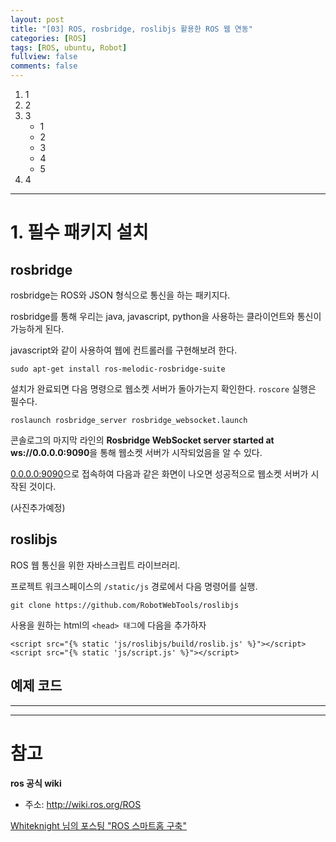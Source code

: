 ```yaml
---
layout: post
title: "[03] ROS, rosbridge, roslibjs 활용한 ROS 웹 연동"
categories: [ROS]
tags: [ROS, ubuntu, Robot]
fullview: false
comments: false
---
```


1. 1
2. 2
3. 3
    + 1
    + 2
    + 3
    + 4
    + 5
4. 4

---

# 1. 필수 패키지 설치

## rosbridge

rosbridge는 ROS와 JSON 형식으로 통신을 하는 패키지다.

rosbridge를 통해 우리는 java, javascript, python을 사용하는 클라이언트와 통신이 가능하게 된다.

javascript와 같이 사용하여 웹에 컨트롤러를 구현해보려 한다.

```
sudo apt-get install ros-melodic-rosbridge-suite
```

설치가 완료되면 다음 명령으로 웹소켓 서버가 돌아가는지 확인한다. `roscore` 실행은 필수다.

```
roslaunch rosbridge_server rosbridge_websocket.launch
```

콘솔로그의 마지막 라인의 **Rosbridge WebSocket server started at ws://0.0.0.0:9090**을 통해 웹소켓 서버가 시작되었음을 알 수 있다.

[0.0.0.0:9090](0.0.0.0:9090)으로 접속하여 다음과 같은 화면이 나오면 성공적으로 웹소켓 서버가 시작된 것이다.

(사진추가예정)

## roslibjs

ROS 웹 통신을 위한 자바스크립트 라이브러리.

프로젝트 워크스페이스의 `/static/js` 경로에서 다음 명령어를 실행.

```
git clone https://github.com/RobotWebTools/roslibjs
```

사용을 원하는 html의 `<head> 태그`에 다음을 추가하자

```
<script src="{% static 'js/roslibjs/build/roslib.js' %}"></script>
<script src="{% static 'js/script.js' %}"></script>
```

## 예제 코드

---

---

# 참고

**ros 공식 wiki**

- 주소: <http://wiki.ros.org/ROS>

[Whiteknight 님의 포스팅 "ROS 스마트홈 구축"](https://whiteknight3672.tistory.com/245)